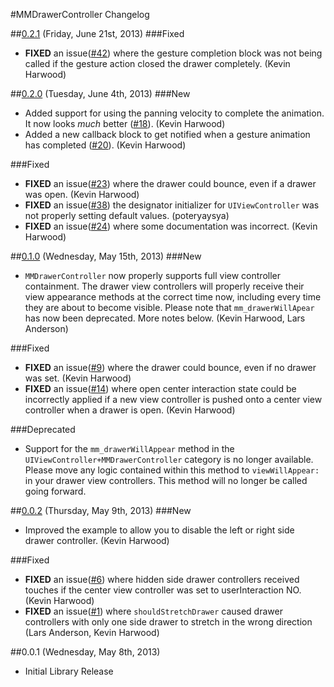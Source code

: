#MMDrawerController Changelog

##[0.2.1](https://github.com/mutualmobile/MMDrawerController/issues?milestone=7&state=closed) (Friday, June 21st, 2013)
###Fixed
* **FIXED** an issue([#42](https://github.com/mutualmobile/MMDrawerController/issues/23)) where the gesture completion block was not being called if the gesture action closed the drawer completely. (Kevin Harwood)

##[0.2.0](https://github.com/mutualmobile/MMDrawerController/issues?milestone=5&state=closed) (Tuesday, June 4th, 2013)
###New
* Added support for using the panning velocity to complete the animation. It now looks *much* better ([#18](https://github.com/mutualmobile/MMDrawerController/issues/18)). (Kevin Harwood)
* Added a new callback block to get notified when a gesture animation has completed ([#20](https://github.com/mutualmobile/MMDrawerController/issues/20)). (Kevin Harwood)

###Fixed
* **FIXED** an issue([#23](https://github.com/mutualmobile/MMDrawerController/issues/23)) where the drawer could bounce, even if a drawer was open. (Kevin Harwood)
* **FIXED** an issue([#38](https://github.com/mutualmobile/MMDrawerController/issues/38)) the designator initializer for `UIViewController` was not properly setting default values. (poteryaysya)
* **FIXED** an issue([#24](https://github.com/mutualmobile/MMDrawerController/issues/24)) where some documentation was incorrect. (Kevin Harwood)

##[0.1.0](https://github.com/mutualmobile/MMDrawerController/issues?milestone=3&page=1&state=closed) (Wednesday, May 15th, 2013)
###New
* `MMDrawerController` now properly supports full view controller containment. The drawer view controllers will properly receive their view appearance methods at the correct time now, including every time they are about to become visible. Please note that `mm_drawerWillApear` has now been deprecated. More notes below. (Kevin Harwood, Lars Anderson)

###Fixed
* **FIXED** an issue([#9](https://github.com/mutualmobile/MMDrawerController/issues/9)) where the drawer could bounce, even if no drawer was set. (Kevin Harwood)
* **FIXED** an issue([#14](https://github.com/mutualmobile/MMDrawerController/issues/14)) where open center interaction state could be incorrectly applied if a new view controller is pushed onto a center view controller when a drawer is open. (Kevin Harwood)

###Deprecated
* Support for the `mm_drawerWillAppear` method in the `UIViewController+MMDrawerController` category is no longer available. Please move any logic contained within this method to `viewWillAppear:` in your drawer view controllers. This method will no longer be called going forward.

##[0.0.2](https://github.com/mutualmobile/MMDrawerController/issues?milestone=2&state=closed) (Thursday, May 9th, 2013)
###New
* Improved the example to allow you to disable the left or right side drawer controller. (Kevin Harwood)

###Fixed
* **FIXED** an issue([#6](https://github.com/mutualmobile/MMDrawerController/issues/1)) where hidden side drawer controllers received touches if the center view controller was set to userInteraction NO. (Kevin Harwood)
* **FIXED** an issue([#1](https://github.com/mutualmobile/MMDrawerController/issues/1)) where `shouldStretchDrawer` caused drawer controllers with only one side drawer to stretch in the wrong direction (Lars Anderson, Kevin Harwood)

##0.0.1 (Wednesday, May 8th, 2013)
 * Initial Library Release